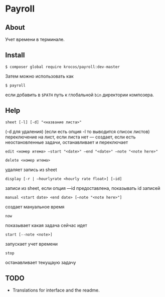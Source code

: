 # Payroll

## About

Учет времени в терминале.

## Install

`$ composer global require krocos/payroll:dev-master`

Затем можно использовать как

`$ payroll`

если добавить в `$PATH` путь к глобальной `bin` директории композера.

## Help

`sheet [-l] [-d] "<название листа>"`

(-d для удаления) (если есть опция -l то выводится список листов) переключение на лист, если листа нет — создает, если есть неостановленные задачи, останавливает и переключает

`edit <номер итема> —start "<date>" —end "<date>" —note "<note here>"`

`delete <номер итема>`

удаляет запись из sheet

`display [-r | —hourlyrate <hourly rate float>] [—id]`

записи из sheet, если опция —id предоставлена, показывать id записей

`manual <start date> <end date> [—note "<note here>"]`

создает мануальное время

`now`

показывает какая задача сейчас идет

`start [--note <note>]`

запускает учет времени

`stop`

останавливает текущаую задачу

## TODO

- Translations for interface and the readme.
